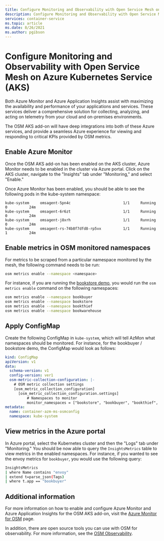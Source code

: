 ```yaml
---
title: Configure Monitoring and Observability with Open Service Mesh on Azure Kubernetes Service (AKS)
description: Configure Monitoring and Observability with Open Service Mesh on Azure Kubernetes Service (AKS)
services: container-service
ms.topic: article
ms.date: 8/26/2021
ms.author: pgibson
---
```


# Configure Monitoring and Observability with Open Service Mesh on Azure Kubernetes Service (AKS)

Both Azure Monitor and Azure Application Insights assist with maximizing the availability and performance of your applications and services. These services deliver a comprehensive solution for collecting, analyzing, and acting on telemetry from your cloud and on-premises environments.

The OSM AKS add-on will have deep integrations into both of these Azure services, and provide a seamless Azure experience for viewing and responding to critical KPIs provided by OSM metrics.

## Enable Azure Monitor

Once the OSM AKS add-on has been enabled on the AKS cluster, Azure Monitor needs to be enabled in the cluster via Azure portal. Click on the AKS cluster, navigate to the "Insights" tab under "Monitoring," and select "Enable."

Once Azure Monitor has been enabled, you should be able to see the following pods in the kube-system namespace:

```
kube-system     omsagent-5pn4c                        1/1     Running   0          24m
kube-system     omsagent-6r6zt                        1/1     Running   0          24m
kube-system     omsagent-j8xrh                        1/1     Running   0          24m
kube-system     omsagent-rs-74b8f7dfd8-rp5vx          1/1     Running   1          24m
```

## Enable metrics in OSM monitored namespaces

For metrics to be scraped from a particular namespace monitored by the mesh, the following command needs to be run:

```sh
osm metrics enable --namespace <namespace>
```

For instance, if you are running the [bookstore demo](https://release-v1-0.docs.openservicemesh.io/docs/demos/), you would run the `osm metrics enable` command on the following namespaces:

```sh
osm metrics enable --namespace bookbuyer
osm metrics enable --namespace bookstore
osm metrics enable --namespace bookthief
osm metrics enable --namespace bookwarehouse
```

## Apply ConfigMap

Create the following ConfigMap in `kube-system`, which will tell AzMon what namespaces should be monitored. For instance, for the bookbuyer / bookstore demo, the ConfigMap would look as follows:

```yaml
kind: ConfigMap
apiVersion: v1
data:
  schema-version: v1
  config-version: ver1
  osm-metric-collection-configuration: |-
    # OSM metric collection settings
    [osm_metric_collection_configuration]
      [osm_metric_collection_configuration.settings]
          # Namespaces to monitor
          monitor_namespaces = ["bookstore", "bookbuyer", "bookthief", "bookwarehouse"]
metadata:
  name: container-azm-ms-osmconfig
  namespace: kube-system
```

## View metrics in the Azure portal

In Azure portal, select the Kubernetes cluster and then the "Logs" tab under "Monitoring." You should be now able to query the `InsightsMetrics` table to view metrics in the enabled namespaces. For instance, if you wanted to see the envoy metrics for `bookbuyer`, you would use the following query:

```sh
InsightsMetrics
| where Name contains "envoy"
| extend t=parse_json(Tags)
| where t.app == "bookbuyer"
```

## Additional information

For more information on how to enable and configure Azure Monitor and Azure Application Insights for the OSM AKS add-on, visit the [Azure Monitor for OSM](https://aka.ms/azmon/osmpreview) page.

In addition, there are open source tools you can use with OSM for observability. For more information, see the [OSM Observability][osm-observeability].

[osm-observeability]: https://docs.openservicemesh.io/docs/guides/observability/
